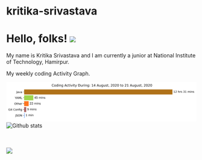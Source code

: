 # kritika-srivastava

# Hello, folks! <img src="https://raw.githubusercontent.com/MartinHeinz/MartinHeinz/master/wave.gif" width="30px">
My name is Kritika Srivastava and I am currently a junior at National Institute of Technology, Hamirpur.

My weekly coding Activity Graph.
&nbsp;

<img src=https://github.com/kritika-srivastava/kritika-srivastava/blob/master/images/stat.svg>

<img src="https://github-readme-stats.vercel.app/api?username=kritika-srivastava&show_icons=true&count_private=true&title_color=008000" alt="Github stats" />

# ![](https://komarev.com/ghpvc/?username=kritika-srivastava&color=red)
